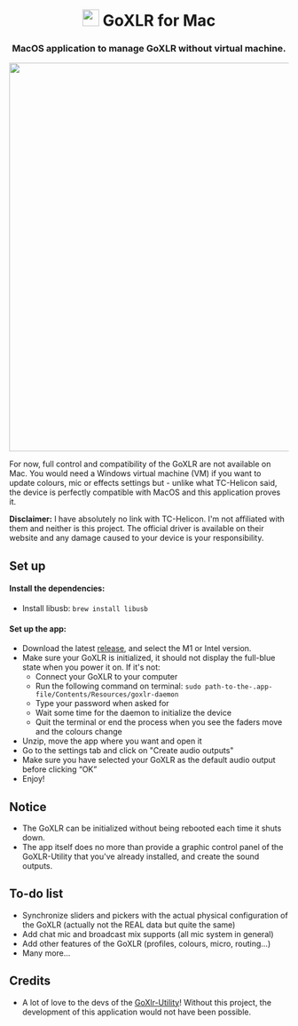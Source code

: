 <div align=center>

#  <img src="https://media.discordapp.net/attachments/756659826045485088/968640294033686619/icon_128x128.png" width="30"> GoXLR for Mac
### MacOS application to manage GoXLR without virtual machine.

<img src="https://cdn.discordapp.com/attachments/756659826045485088/973891094351872010/unknown.png" width="700">
</div>

For now, full control and compatibility of the GoXLR are not available on Mac. 
You would need a Windows virtual machine (VM) if you want to update
colours, mic or effects settings but - unlike what TC-Helicon said, 
the device is perfectly compatible with MacOS and this application proves it.

**Disclaimer:** I have absolutely no link with TC-Helicon.
I'm not affiliated with them and neither is this project.
The official driver is available on their website and any damage caused to
your device is your responsibility.


## Set up

#### Install the dependencies:

- Install libusb: `brew install libusb`

#### Set up the app:

- Download the latest [release](https://github.com/Adelenade/GoXlr-Macos/releases), and select the M1 or Intel version.
- Make sure your GoXLR is initialized, it should not display the full-blue state when you power it on. If it's not:
    - Connect your GoXLR to your computer
    - Run the following command on terminal: `sudo path-to-the-.app-file/Contents/Resources/goxlr-daemon`
    - Type your password when asked for
    - Wait some time for the daemon to initialize the device
    - Quit the terminal or end the process when you see the faders move and the colours change
- Unzip, move the app where you want and open it
- Go to the settings tab and click on "Create audio outputs"
- Make sure you have selected your GoXLR as the default audio output before clicking “OK”
- Enjoy!

## Notice

- The GoXLR can be initialized without being rebooted each time it shuts down.
- The app itself does no more than provide a graphic control panel of the
GoXLR-Utility that you've already installed, and create the sound outputs.

## To-do list

- Synchronize sliders and pickers with the actual physical configuration 
of the GoXLR (actually not the REAL data but quite the same)
- Add chat mic and broadcast mix supports (all mic system in general)
- Add other features of the GoXLR (profiles, colours, micro, routing…)
- Many more...


## Credits

- A lot of love to the devs of the 
[GoXlr-Utility](https://github.com/Adelenade/GoXlr-Macos/releases)! 
Without this project, the development of this application would not
have been possible.
